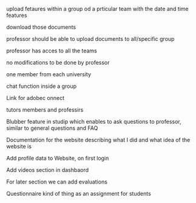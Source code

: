 upload fetaures within a group od a prticular team
with the date and time features 

download those documents

professor should be able to upload documents to all/specific group

professor has acces to all the teams

no modifications to be done by professor 

one member from each university

chat function inside a group

Link for adobec onnect

tutors members and professirs

Blubber feature in studip which enables to ask questions to professor, similar to general questions and FAQ

Documentation for the website describing what I did and what idea of the website is

Add profile data to Website, on first login

Add videos section in dashbaord 

For later section we can add evaluations

Questionnaire kind of thing as an assignment for students









